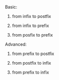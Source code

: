 Basic:

1. from infix to postfix

2. from infix to prefix

3. from posfix to prefix

Advanced:

1. from prefix to postfix

2. from postfix to infix

3. from prefix to infix